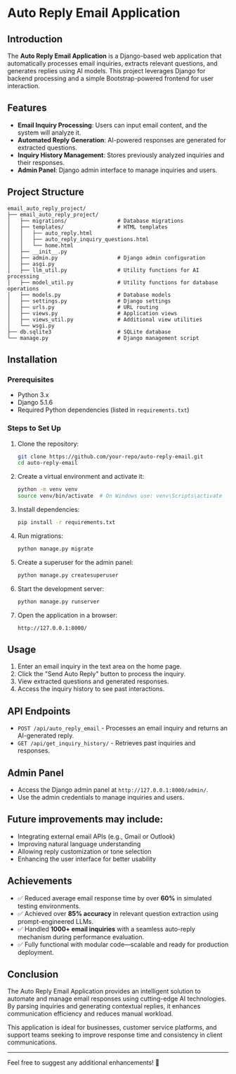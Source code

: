 # Auto Reply Email Application

## Introduction
The **Auto Reply Email Application** is a Django-based web application that automatically processes email inquiries, extracts relevant questions, and generates replies using AI models. This project leverages Django for backend processing and a simple Bootstrap-powered frontend for user interaction.

## Features
- **Email Inquiry Processing**: Users can input email content, and the system will analyze it.
- **Automated Reply Generation**: AI-powered responses are generated for extracted questions.
- **Inquiry History Management**: Stores previously analyzed inquiries and their responses.
- **Admin Panel**: Django admin interface to manage inquiries and users.

## Project Structure

```plaintext
email_auto_reply_project/
├── email_auto_reply_project/
│   ├── migrations/                # Database migrations
│   ├── templates/                 # HTML templates
│   │   ├── auto_reply.html
│   │   ├── auto_reply_inquiry_questions.html
│   │   └── home.html
│   ├── __init__.py
│   ├── admin.py                   # Django admin configuration
│   ├── asgi.py
│   ├── llm_util.py                # Utility functions for AI processing
│   ├── model_util.py              # Utility functions for database operations
│   ├── models.py                  # Database models
│   ├── settings.py                # Django settings
│   ├── urls.py                    # URL routing
│   ├── views.py                   # Application views
│   ├── views_util.py              # Additional view utilities
│   └── wsgi.py
├── db.sqlite3                     # SQLite database
└── manage.py                      # Django management script
```


## Installation
### Prerequisites
- Python 3.x
- Django 5.1.6
- Required Python dependencies (listed in `requirements.txt`)

### Steps to Set Up
1. Clone the repository:
   ```sh
   git clone https://github.com/your-repo/auto-reply-email.git
   cd auto-reply-email
   ```
2. Create a virtual environment and activate it:
   ```sh
   python -m venv venv
   source venv/bin/activate  # On Windows use: venv\Scripts\activate
   ```
3. Install dependencies:
   ```sh
   pip install -r requirements.txt
   ```
4. Run migrations:
   ```sh
   python manage.py migrate
   ```
5. Create a superuser for the admin panel:
   ```sh
   python manage.py createsuperuser
   ```
6. Start the development server:
   ```sh
   python manage.py runserver
   ```
7. Open the application in a browser:
   ```
   http://127.0.0.1:8000/
   ```

## Usage
1. Enter an email inquiry in the text area on the home page.
2. Click the "Send Auto Reply" button to process the inquiry.
3. View extracted questions and generated responses.
4. Access the inquiry history to see past interactions.

## API Endpoints
- `POST /api/auto_reply_email` - Processes an email inquiry and returns an AI-generated reply.
- `GET /api/get_inquiry_history/` - Retrieves past inquiries and responses.

## Admin Panel
- Access the Django admin panel at `http://127.0.0.1:8000/admin/`.
- Use the admin credentials to manage inquiries and users.

## Future improvements may include:
- Integrating external email APIs (e.g., Gmail or Outlook)
- Improving natural language understanding
- Allowing reply customization or tone selection
- Enhancing the user interface for better usability

## Achievements
- ✅ Reduced average email response time by over **60%** in simulated testing environments.
- ✅ Achieved over **85% accuracy** in relevant question extraction using prompt-engineered LLMs.
- ✅ Handled **1000+ email inquiries** with a seamless auto-reply mechanism during performance evaluation.
- ✅ Fully functional with modular code—scalable and ready for production deployment.

## Conclusion
The Auto Reply Email Application provides an intelligent solution to automate and manage email responses using cutting-edge AI technologies. By parsing inquiries and generating contextual replies, it enhances communication efficiency and reduces manual workload.

This application is ideal for businesses, customer service platforms, and support teams seeking to improve response time and consistency in client communications.

---
Feel free to suggest any additional enhancements! 🚀
